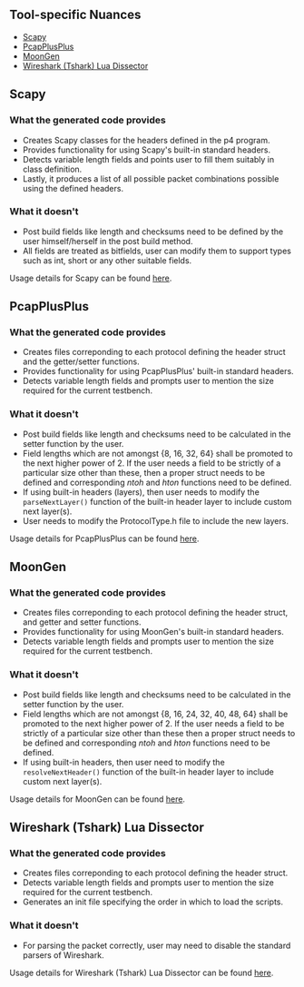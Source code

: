 ## Tool-specific Nuances
* [Scapy](#scapy)
* [PcapPlusPlus](#pcapplusplus)
* [MoonGen](#moongen)
* [Wireshark (Tshark) Lua Dissector](#wireshark-tshark-lua-dissector)

## Scapy

### What the generated code provides
* Creates Scapy classes for the headers defined in the p4 program.
* Provides functionality for using Scapy's built-in standard headers.
* Detects variable length fields and points user to fill them suitably in class definition.
* Lastly, it produces a list of all possible packet combinations possible using the defined headers.


### What it doesn't
* Post build fields like length and checksums need to be defined by the user himself/herself in the post build method.
* All fields are treated as bitfields, user can modify them to support types such as int, short or any other suitable fields.

Usage details for Scapy can be found [here](ToolSpecificUsage.md#scapy).

## PcapPlusPlus

### What the generated code provides
* Creates files correponding to each protocol defining the header struct and the getter/setter functions.
* Provides functionality for using PcapPlusPlus' built-in standard headers.
* Detects variable length fields and prompts user to mention the size required for the current testbench.

### What it doesn't
* Post build fields like length and checksums need to be calculated in the setter function by the user.
* Field lengths which are not amongst {8, 16, 32, 64} shall be promoted to the next higher power of 2. If the user needs a field to be strictly of a particular size other than these, then a proper struct needs to be defined and corresponding _ntoh_ and _hton_ functions need to be defined.
* If using built-in headers (layers), then user needs to modify the `parseNextLayer()` function of the built-in header layer to include custom next layer(s).
* User needs to modify the ProtocolType.h file to include the new layers.

Usage details for PcapPlusPlus can be found [here](ToolSpecificUsage.md#pcapplusplus).

## MoonGen

### What the generated code provides
* Creates files correponding to each protocol defining the header struct, and getter and setter functions.
* Provides functionality for using MoonGen's built-in standard headers.
* Detects variable length fields and prompts user to mention the size required for the current testbench.

### What it doesn't
* Post build fields like length and checksums need to be calculated in the setter function by the user.
* Field lengths which are not amongst {8, 16, 24, 32, 40, 48, 64} shall be promoted to the next higher power of 2. If the user needs a field to be strictly of a particular size other than these then a proper struct needs to be defined and corresponding _ntoh_ and _hton_ functions need to be defined.
* If using built-in headers, then user need to modify the `resolveNextHeader()` function of the built-in header layer to include custom next layer(s).

Usage details for MoonGen can be found [here](ToolSpecificUsage.md#moongen).

## Wireshark (Tshark) Lua Dissector
### What the generated code provides
* Creates files correponding to each protocol defining the header struct.
* Detects variable length fields and prompts user to mention the size required for the current testbench.
* Generates an init file specifying the order in which to load the scripts.

### What it doesn't
* For parsing the packet correctly, user may need to disable the standard parsers of Wireshark.

Usage details for Wireshark (Tshark) Lua Dissector can be found [here](ToolSpecificUsage.md#wireshark-tshark-lua-dissector).
